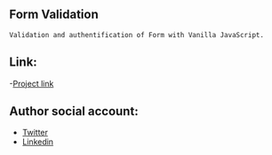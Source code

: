 ## Form Validation
```
Validation and authentification of Form with Vanilla JavaScript.
```
## Link:
-[Project link](https://form-validation123.netlify.app/)

## Author social account:
- [Twitter](https://twitter.com/JosephUzuegbu/media)
- [Linkedin](https://www.linkedin.com/in/joseph-uzuegbu-2398001a5/)

